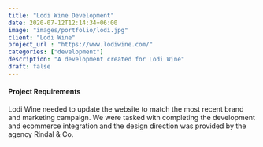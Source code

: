 ```yaml
---
title: "Lodi Wine Development"
date: 2020-07-12T12:14:34+06:00
image: "images/portfolio/lodi.jpg"
client: "Lodi Wine"
project_url : "https://www.lodiwine.com/"
categories: ["development"]
description: "A development created for Lodi Wine"
draft: false
---
```


#### Project Requirements

Lodi Wine needed to update the website to match the most recent brand and marketing campaign. We were tasked with completing the development and ecommerce integration and the design direction was provided by the agency Rindal & Co.